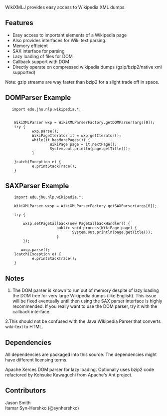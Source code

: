 WikiXMLJ provides easy access to Wikipedia XML dumps.

Features
--------

* Easy access to important elements of a Wikipedia page
* Also provides interfaces for Wiki text parsing.
* Memory efficient
* SAX interface for parsing
* Lazy loading of files for DOM
* Callback support with DOM
* Directly operate on compressed wikipedia dumps (gzip/bzip2/native xml supported)

Note: gzip streams are way faster than bzip2 for a slight trade off in space.

DOMParser Example
-----------------

       import edu.jhu.nlp.wikipedia.*;


        WikiXMLParser wxp = WikiXMLParserFactory.getDOMParser(args[0]);
        try {
                wxp.parse();
                WikiPageIterator it = wxp.getIterator();
                while(it.hasMorePages()) {
                        WikiPage page = it.nextPage();
                        System.out.println(page.getTitle());
                }

        }catch(Exception e) {
                e.printStackTrace();
        }


SAXParser Example
-----------------

        import edu.jhu.nlp.wikipedia.*;

        WikiXMLParser wxsp = WikiXMLParserFactory.getSAXParser(args[0]);
                
        try {
                  
            wxsp.setPageCallback(new PageCallbackHandler() { 
                           public void process(WikiPage page) {
                                  System.out.println(page.getTitle());
                           }
            });
                
           wxsp.parse();
        }catch(Exception e) {
                e.printStackTrace();
        }

Notes
-----

1. The DOM parser is known to run out of memory despite of lazy loading the DOM tree for very large Wikipedia dumps (like English). This issue will be fixed eventually until then using the SAX parser interface is highly recommended. If you really want to use the DOM parser, try it with the callback interface.

2.This should not be confused with the Java Wikipedia Parser that converts wiki-text to HTML.

Dependencies
------------

All dependencies are packaged into this source. The dependencies might have different licensing terms.

Apache Xerces DOM parser for lazy loading.
Optionally uses bzip2 code refactored by Kohsuke Kawaguchi from Apache's Ant project.

Contributors
------------
Jason Smith<br>
Itamar Syn-Hershko (@synhershko)

